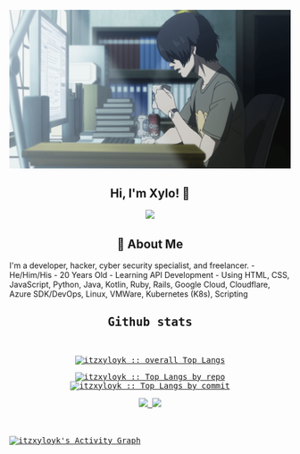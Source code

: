 
![image](https://github.com/itzxyloyk/itzxyloyk/blob/main/img/banner.jpg?raw=true)
<h2 align="center">
        Hi, I'm Xylo! 👋
</h2>

<p align="center">
    <img src="https://lanyard.cnrad.dev/api/1232580161631813683"></img>
</p>


<h2 align="center">
    🚀 About Me
</h2>
I'm a developer, hacker, cyber security specialist, and freelancer.
- He/Him/His
- 20 Years Old
- Learning API Development
- Using HTML, CSS, JavaScript, Python, Java, Kotlin, Ruby, Rails, Google Cloud, Cloudflare, Azure SDK/DevOps, Linux, VMWare, Kubernetes (K8s), Scripting

  <div>
  <samp>
    <h2 align="center"> Github stats </h2>
      <br/>
            <p align="center">
        <a href="https://github.com/itzxyloyk/">
          <img src="https://github-readme-stats.vercel.app/api/top-langs/?username=itzxyloyk&langs_count=6&theme=gruvbox&layout=compact&hide_border=true"
          alt="itzxyloyk :: overall Top Langs " /></a>
      </p>
        <p align="center">
          <a href="https://github.com/itzxyloyk/">
          <img width="45%" src="https://github-profile-summary-cards.vercel.app/api/cards/repos-per-language?username=itzxyloyk&theme=gruvbox&layout=compact&hide_border=true"
          alt="itzxyloyk :: Top Langs by repo" />
          <img width="45%" src="https://github-profile-summary-cards.vercel.app/api/cards/most-commit-language?username=itzxyloyk&theme=gruvbox&layout=compact&hide_border=true"
          alt="itzxyloyk :: Top Langs by commit" />
          </a>
        </p>
        <p align="center">
          <a href="https://github.com/itzxyloyk/">
          <img width="49.5%" src="https://github-readme-stats.vercel.app/api?username=itzxyloyk&show_icons=true&theme=gruvbox&hide_border=true" />
          <img width="49.5%" src="https://github-readme-streak-stats.herokuapp.com/?user=itzxyloyk&theme=gruvbox&hide_border=true" />
          </a>
       </p>
     <br>
     </samp>
  </div>    
  <samp>
  <br/>
<a href="https://github.com/itzxyloyk">
  <img alt="itzxyloyk's Activity Graph" src="https://github-readme-activity-graph.vercel.app/graph?username=itzxyloyk&theme=gruvbox" /></a>
<br/>
  </samp>
